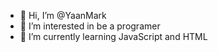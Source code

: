 - 👋 Hi, I’m @YaanMark
- 👀 I’m interested in be a programer
- 🌱 I’m currently learning JavaScript and HTML
